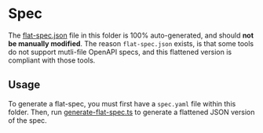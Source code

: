 # Spec

The [flat-spec.json](flat-spec.json) file in this folder is 100% auto-generated, and should **not be manually modified**. The reason `flat-spec.json` exists, is that some tools do not support mutli-file OpenAPI specs, and this flattened version is compliant with those tools.

## Usage

To generate a flat-spec, you must first have a `spec.yaml` file within this folder. Then, run [generate-flat-spec.ts](../generate-flat-spec.ts) to generate a flattened JSON version of the spec.
